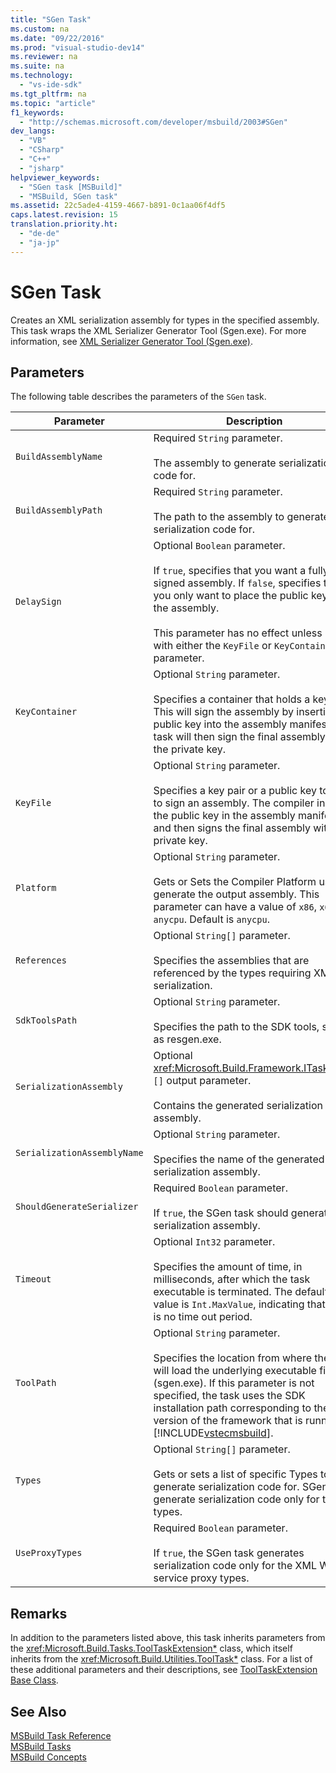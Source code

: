 ```yaml
---
title: "SGen Task"
ms.custom: na
ms.date: "09/22/2016"
ms.prod: "visual-studio-dev14"
ms.reviewer: na
ms.suite: na
ms.technology: 
  - "vs-ide-sdk"
ms.tgt_pltfrm: na
ms.topic: "article"
f1_keywords: 
  - "http://schemas.microsoft.com/developer/msbuild/2003#SGen"
dev_langs: 
  - "VB"
  - "CSharp"
  - "C++"
  - "jsharp"
helpviewer_keywords: 
  - "SGen task [MSBuild]"
  - "MSBuild, SGen task"
ms.assetid: 22c5ade4-4159-4667-b891-0c1aa06f4df5
caps.latest.revision: 15
translation.priority.ht: 
  - "de-de"
  - "ja-jp"
---
```

# SGen Task
Creates an XML serialization assembly for types in the specified assembly. This task wraps the XML Serializer Generator Tool (Sgen.exe). For more information, see [XML Serializer Generator Tool (Sgen.exe)](assetId:///cc1d1f1c-fb26-4be9-885a-3fe84c81cec6).  
  
## Parameters  
 The following table describes the parameters of the `SGen` task.  
  
|Parameter|Description|  
|---------------|-----------------|  
|`BuildAssemblyName`|Required `String` parameter.<br /><br /> The assembly to generate serialization code for.|  
|`BuildAssemblyPath`|Required `String` parameter.<br /><br /> The path to the assembly to generate serialization code for.|  
|`DelaySign`|Optional `Boolean` parameter.<br /><br /> If `true`, specifies that you want a fully signed assembly. If `false`, specifies that you only want to place the public key in the assembly.<br /><br /> This parameter has no effect unless used with either the `KeyFile` or `KeyContainer` parameter.|  
|`KeyContainer`|Optional `String` parameter.<br /><br /> Specifies a container that holds a key pair. This will sign the assembly by inserting a public key into the assembly manifest. The task will then sign the final assembly with the private key.|  
|`KeyFile`|Optional `String` parameter.<br /><br /> Specifies a key pair or a public key to use to sign an assembly. The compiler inserts the public key in the assembly manifest and then signs the final assembly with the private key.|  
|`Platform`|Optional `String` parameter.<br /><br /> Gets or Sets the Compiler Platform used to generate the output assembly. This parameter can have a value of `x86`, `x64`, or `anycpu`. Default is `anycpu`.|  
|`References`|Optional `String[]` parameter.<br /><br /> Specifies the assemblies that are referenced by the types requiring XML serialization.|  
|`SdkToolsPath`|Optional `String` parameter.<br /><br /> Specifies the path to the SDK tools, such as resgen.exe.|  
|`SerializationAssembly`|Optional <xref:Microsoft.Build.Framework.ITaskItem*>`[]` output parameter.<br /><br /> Contains the generated serialization assembly.|  
|`SerializationAssemblyName`|Optional `String` parameter.<br /><br /> Specifies the name of the generated serialization assembly.|  
|`ShouldGenerateSerializer`|Required `Boolean` parameter.<br /><br /> If `true`, the SGen task should generate a serialization assembly.|  
|`Timeout`|Optional `Int32` parameter.<br /><br /> Specifies the amount of time, in milliseconds, after which the task executable is terminated. The default value is `Int.MaxValue`, indicating that there is no time out period.|  
|`ToolPath`|Optional `String` parameter.<br /><br /> Specifies the location from where the task will load the underlying executable file (sgen.exe). If this parameter is not specified, the task uses the SDK installation path corresponding to the version of the framework that is running [!INCLUDE[vstecmsbuild](../vs140/includes/vstecmsbuild_md.md)].|  
|`Types`|Optional `String[]` parameter.<br /><br /> Gets or sets a list of specific Types to generate serialization code for. SGen will generate serialization code only for those types.|  
|`UseProxyTypes`|Required `Boolean` parameter.<br /><br /> If `true`, the SGen task generates serialization code only for the XML Web service proxy types.|  
  
## Remarks  
 In addition to the parameters listed above, this task inherits parameters from the <xref:Microsoft.Build.Tasks.ToolTaskExtension*> class, which itself inherits from the <xref:Microsoft.Build.Utilities.ToolTask*> class. For a list of these additional parameters and their descriptions, see [ToolTaskExtension Base Class](../vs140/tooltaskextension-base-class.md).  
  
## See Also  
 [MSBuild Task Reference](../vs140/msbuild-task-reference.md)   
 [MSBuild Tasks](../vs140/msbuild-tasks.md)   
 [MSBuild Concepts](../vs140/msbuild-concepts.md)